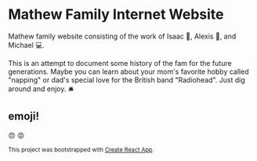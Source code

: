 # Mathew Family Internet Website

Mathew family website consisting of the work of Isaac 📯, Alexis 🦄, and Michael 💻.

This is an attempt to document some history of the fam for the future generations. Maybe you can learn about your mom's favorite hobby called "napping" or dad's special love for the British band "Radiohead". Just dig around and enjoy. 🛎


## emoji!

:angry: :rage:


<small>This project was bootstrapped with [Create React App](https://github.com/facebookincubator/create-react-app).</small>
